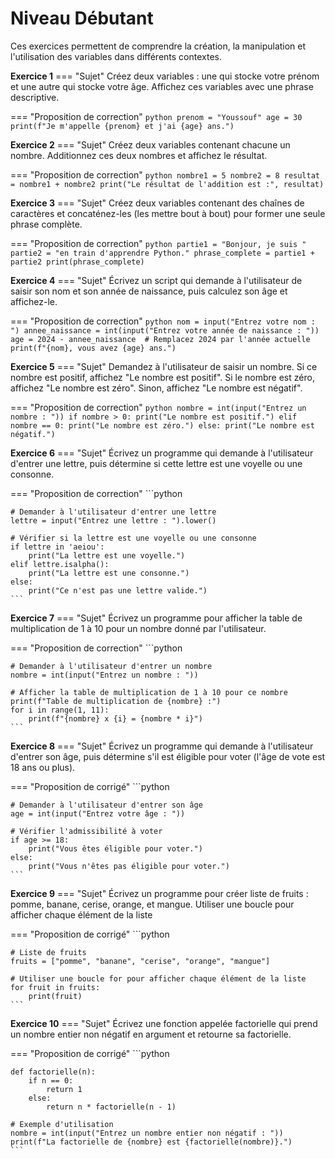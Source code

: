 # Niveau Débutant

Ces exercices permettent de comprendre la création, la manipulation et l'utilisation des variables dans différents contextes.

**Exercice 1**
=== "Sujet"
    Créez deux variables : 
    une qui stocke votre prénom et une autre qui stocke votre âge. 
    Affichez ces variables avec une phrase descriptive.

=== "Proposition de correction"
    ```python
    prenom = "Youssouf"
    age = 30
    print(f"Je m'appelle {prenom} et j'ai {age} ans.")
    ```

**Exercice 2**
=== "Sujet"
    Créez deux variables contenant chacune un nombre. 
    Additionnez ces deux nombres et affichez le résultat.
    
=== "Proposition de correction"
    ```python
    nombre1 = 5
    nombre2 = 8
    resultat = nombre1 + nombre2
    print("Le résultat de l'addition est :", resultat)
    ```

**Exercice 3**
=== "Sujet"
    Créez deux variables contenant des chaînes de caractères et concaténez-les (les mettre bout à bout) pour former une seule phrase complète.
    
=== "Proposition de correction"
    ```python
    partie1 = "Bonjour, je suis "
    partie2 = "en train d'apprendre Python."
    phrase_complete = partie1 + partie2
    print(phrase_complete)
    ```

**Exercice 4**
=== "Sujet"
    Écrivez un script qui demande à l'utilisateur de saisir son nom et son année de naissance, puis calculez son âge et affichez-le.
    
=== "Proposition de correction"
    ```python
    nom = input("Entrez votre nom : ")
    annee_naissance = int(input("Entrez votre année de naissance : "))
    age = 2024 - annee_naissance  # Remplacez 2024 par l'année actuelle
    print(f"{nom}, vous avez {age} ans.")
    ```

**Exercice 5**
=== "Sujet"
    Demandez à l'utilisateur de saisir un nombre. Si ce nombre est positif, affichez "Le nombre est positif". 
    Si le nombre est zéro, affichez "Le nombre est zéro". Sinon, affichez "Le nombre est négatif".
    
=== "Proposition de correction"
    ```python
    nombre = int(input("Entrez un nombre : "))
    if nombre > 0:
        print("Le nombre est positif.")
    elif nombre == 0:
        print("Le nombre est zéro.")
    else:
        print("Le nombre est négatif.")
    ```

**Exercice 6**
=== "Sujet"
    Écrivez un programme qui demande à l'utilisateur d'entrer une lettre, puis détermine si cette lettre est une voyelle ou une consonne.
    
=== "Proposition de correction"
    ```python
    
    # Demander à l'utilisateur d'entrer une lettre
    lettre = input("Entrez une lettre : ").lower()

    # Vérifier si la lettre est une voyelle ou une consonne
    if lettre in 'aeiou':
        print("La lettre est une voyelle.")
    elif lettre.isalpha():
        print("La lettre est une consonne.")
    else:
        print("Ce n'est pas une lettre valide.")
    ```

**Exercice 7**
=== "Sujet"
    Écrivez un programme pour afficher la table de multiplication de 1 à 10 pour un nombre donné par l'utilisateur.
    
=== "Proposition de correction"
    ```python
    
    # Demander à l'utilisateur d'entrer un nombre
    nombre = int(input("Entrez un nombre : "))

    # Afficher la table de multiplication de 1 à 10 pour ce nombre
    print(f"Table de multiplication de {nombre} :")
    for i in range(1, 11):
        print(f"{nombre} x {i} = {nombre * i}")
    ```

**Exercice 8**
=== "Sujet"
    Écrivez un programme qui demande à l'utilisateur d'entrer son âge, puis détermine s'il est éligible pour voter (l'âge de vote est 18 ans ou plus).
    
=== "Proposition de corrigé"
    ```python

    # Demander à l'utilisateur d'entrer son âge
    age = int(input("Entrez votre âge : "))

    # Vérifier l'admissibilité à voter
    if age >= 18:
        print("Vous êtes éligible pour voter.")
    else:
        print("Vous n'êtes pas éligible pour voter.")
    ```

**Exercice 9**
=== "Sujet"
    Écrivez un programme pour créer liste de fruits : pomme, banane, cerise, orange, et mangue. Utiliser une boucle pour afficher chaque élément de la liste
    
=== "Proposition de corrigé"
    ```python

    # Liste de fruits
    fruits = ["pomme", "banane", "cerise", "orange", "mangue"]

    # Utiliser une boucle for pour afficher chaque élément de la liste
    for fruit in fruits:
        print(fruit)
    ```

**Exercice 10**
=== "Sujet"
    Écrivez une fonction appelée factorielle qui prend un nombre entier non négatif en argument et retourne sa factorielle.
    
=== "Proposition de corrigé"
    ```python

    def factorielle(n):
        if n == 0:
            return 1
        else:
            return n * factorielle(n - 1)

    # Exemple d'utilisation
    nombre = int(input("Entrez un nombre entier non négatif : "))
    print(f"La factorielle de {nombre} est {factorielle(nombre)}.")
    ```

